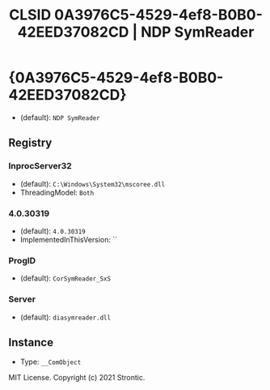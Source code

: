 ﻿---
title: "CLSID 0A3976C5-4529-4ef8-B0B0-42EED37082CD | NDP SymReader"
excerpt: What is COM-Object CLSID 0A3976C5-4529-4ef8-B0B0-42EED37082CD?
---

# {0A3976C5-4529-4ef8-B0B0-42EED37082CD}

* (default): `NDP SymReader`

## Registry


### InprocServer32

* (default): `C:\Windows\System32\mscoree.dll`
* ThreadingModel: `Both`

### 4.0.30319

* (default): `4.0.30319`
* ImplementedInThisVersion: ``

### ProgID

* (default): `CorSymReader_SxS`

### Server

* (default): `diasymreader.dll`

## Instance

* Type: `__ComObject`

MIT License. Copyright (c) 2021 Strontic.


